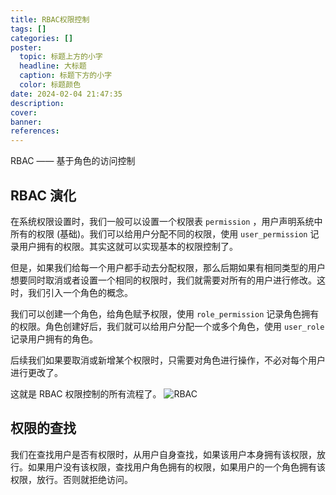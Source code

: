 ```yaml
---
title: RBAC权限控制
tags: []
categories: []
poster:
  topic: 标题上方的小字
  headline: 大标题
  caption: 标题下方的小字
  color: 标题颜色
date: 2024-02-04 21:47:35
description:
cover:
banner:
references:
---
```


RBAC —— 基于角色的访问控制

<!-- more -->

## RBAC 演化

在系统权限设置时，我们一般可以设置一个权限表 `permission` ，用户声明系统中所有的权限 (基础)。我们可以给用户分配不同的权限，使用 `user_permission` 记录用户拥有的权限。其实这就可以实现基本的权限控制了。

但是，如果我们给每一个用户都手动去分配权限，那么后期如果有相同类型的用户想要同时取消或者设置一个相同的权限时，我们就需要对所有的用户进行修改。这时，我们引入一个角色的概念。

我们可以创建一个角色，给角色赋予权限，使用 `role_permission` 记录角色拥有的权限。角色创建好后，我们就可以给用户分配一个或多个角色，使用 `user_role` 记录用户拥有的角色。

后续我们如果要取消或新增某个权限时，只需要对角色进行操作，不必对每个用户进行更改了。

这就是 RBAC 权限控制的所有流程了。
![RBAC](/assets/posts/rbac.png)

## 权限的查找

我们在查找用户是否有权限时，从用户自身查找，如果该用户本身拥有该权限，放行。如果用户没有该权限，查找用户角色拥有的权限，如果用户的一个角色拥有该权限，放行。否则就拒绝访问。
